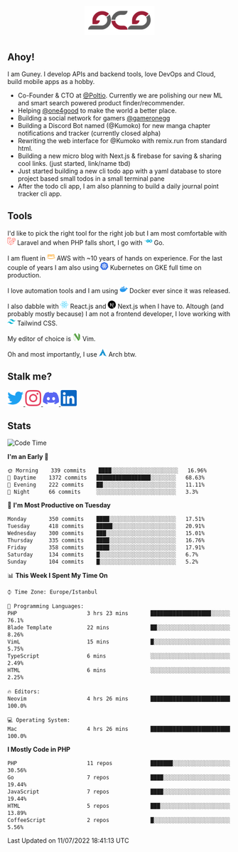 <h1 align="center">
  <img src="https://raw.githubusercontent.com/gcg/gcg/master/gcg.png" alt="Guney Can Gokoglu" />
</h1>

## Ahoy!

I am Guney. I develop APIs and backend tools, love DevOps and Cloud, build mobile apps as a hobby.

- Co-Founder & CTO at [@Poltio](https://www.poltio.com). Currently we are polishing our new ML and smart search powered product finder/recommender.
- Helping [@one4good](https://one4good.com) to make the world a better place.
- Building a social network for gamers [@gameronegg](https://g1.gg)
- Building a Discord Bot named (@Kumoko) for new manga chapter notifications and tracker (currently closed alpha)
- Rewriting the web interface for @Kumoko with remix.run from standard html.
- Building a new micro blog with Next.js & firebase for saving & sharing cool links. (just started, link/name tbd)
- Just started building a new cli todo app with a yaml database to store project based small todos in a small terminal pane
- After the todo cli app, I am also planning to build a daily journal point tracker cli app.


## Tools

I'd like to pick the right tool for the right job but I am most comfortable with  <img src="https://raw.githubusercontent.com/gcg/gcg/master/assets/laravel.svg" alt="Laravel PHP" width="18" height="18" /> Laravel and when PHP falls short, I go with <img src="https://raw.githubusercontent.com/gcg/gcg/master/assets/go.svg" alt="Go" width="18" height="18" /> Go.

I am fluent in <img src="https://raw.githubusercontent.com/gcg/gcg/master/assets/amazonaws.svg" alt="AWS" width="18" height="18" /> AWS with ~10 years of hands on experience. For the last couple of years I am also using <img src="https://raw.githubusercontent.com/gcg/gcg/master/assets/kubernetes.svg" alt="GKE" height="18" width="18" /> Kubernetes on GKE full time on production.

I love automation tools and I am using <img src="https://raw.githubusercontent.com/gcg/gcg/master/assets/docker.svg" alt="Docker" width="18" height="18" /> Docker ever since it was released.

I also dabble with <img src="https://raw.githubusercontent.com/gcg/gcg/master/assets/react.svg" alt="React.js" width="18" height="18" /> React.js and <img src="https://raw.githubusercontent.com/gcg/gcg/master/assets/nextdotjs.svg" alt="Next.js" width="18" height="18" /> Next.js when I have to.
Altough (and probably mostly because) I am not a frontend developer, I love working with <img src="https://raw.githubusercontent.com/gcg/gcg/master/assets/tailwindcss.svg" alt="Tailwind CSS" width="18" height="18" /> Tailwind CSS.

My editor of choice is <img src="https://raw.githubusercontent.com/gcg/gcg/master/assets/neovim.svg" alt="NeoVim" width="18" height="18" /> Vim.

Oh and most importantly, I use <img src="https://raw.githubusercontent.com/gcg/gcg/master/assets/archlinux.svg" alt="Arch Linux" width="18" height="18" /> Arch btw.


## Stalk me?

<a href="https://twitter.com/gcg" target="_blank" >
    <img src="https://raw.githubusercontent.com/gcg/gcg/master/assets/twitter.svg" width="36" height="36" alt="@gcg" />
</a>

<a href="https://instagram.com/gcg" target="_blank">
    <img src="https://raw.githubusercontent.com/gcg/gcg/master/assets/instagram.svg" alt="@gcg" width="36" height="36" />
</a>

<a href="https://discord.gg/SMcJHkX4r7" target="_blank">
    <img src="https://raw.githubusercontent.com/gcg/gcg/master/assets/discord.svg" alt="gcg#3057" width="36" height="36" />
</a>

<a href="https://www.linkedin.com/in/guneycan/" target="_blank">
    <img src="https://raw.githubusercontent.com/gcg/gcg/master/assets/linkedin.svg" alt="LinkedIn" width="36" height="36" />
</a>

## Stats

<!--START_SECTION:waka-->
![Code Time](http://img.shields.io/badge/Code%20Time-0%20secs-blue)

**I'm an Early 🐤** 

```text
🌞 Morning    339 commits    ████░░░░░░░░░░░░░░░░░░░░░   16.96% 
🌆 Daytime    1372 commits   █████████████████░░░░░░░░   68.63% 
🌃 Evening    222 commits    ██░░░░░░░░░░░░░░░░░░░░░░░   11.11% 
🌙 Night      66 commits     ░░░░░░░░░░░░░░░░░░░░░░░░░   3.3%

```
📅 **I'm Most Productive on Tuesday** 

```text
Monday       350 commits    ████░░░░░░░░░░░░░░░░░░░░░   17.51% 
Tuesday      418 commits    █████░░░░░░░░░░░░░░░░░░░░   20.91% 
Wednesday    300 commits    ███░░░░░░░░░░░░░░░░░░░░░░   15.01% 
Thursday     335 commits    ████░░░░░░░░░░░░░░░░░░░░░   16.76% 
Friday       358 commits    ████░░░░░░░░░░░░░░░░░░░░░   17.91% 
Saturday     134 commits    █░░░░░░░░░░░░░░░░░░░░░░░░   6.7% 
Sunday       104 commits    █░░░░░░░░░░░░░░░░░░░░░░░░   5.2%

```


📊 **This Week I Spent My Time On** 

```text
⌚︎ Time Zone: Europe/Istanbul

💬 Programming Languages: 
PHP                      3 hrs 23 mins       ███████████████████░░░░░░   76.1% 
Blade Template           22 mins             ██░░░░░░░░░░░░░░░░░░░░░░░   8.26% 
VimL                     15 mins             █░░░░░░░░░░░░░░░░░░░░░░░░   5.75% 
TypeScript               6 mins              ░░░░░░░░░░░░░░░░░░░░░░░░░   2.49% 
HTML                     6 mins              ░░░░░░░░░░░░░░░░░░░░░░░░░   2.25%

🔥 Editors: 
Neovim                   4 hrs 26 mins       █████████████████████████   100.0%

💻 Operating System: 
Mac                      4 hrs 26 mins       █████████████████████████   100.0%

```

**I Mostly Code in PHP** 

```text
PHP                      11 repos            ███████░░░░░░░░░░░░░░░░░░   30.56% 
Go                       7 repos             ████░░░░░░░░░░░░░░░░░░░░░   19.44% 
JavaScript               7 repos             ████░░░░░░░░░░░░░░░░░░░░░   19.44% 
HTML                     5 repos             ███░░░░░░░░░░░░░░░░░░░░░░   13.89% 
CoffeeScript             2 repos             █░░░░░░░░░░░░░░░░░░░░░░░░   5.56%

```



 Last Updated on 11/07/2022 18:41:13 UTC
<!--END_SECTION:waka-->
